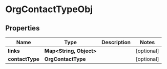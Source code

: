 

# OrgContactTypeObj


## Properties

| Name | Type | Description | Notes |
|------------ | ------------- | ------------- | -------------|
|**links** | **Map&lt;String, Object&gt;** |  |  [optional] |
|**contactType** | **OrgContactType** |  |  [optional] |



